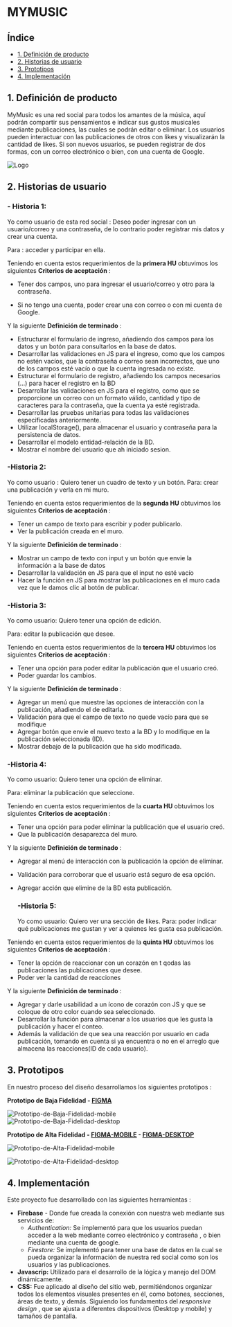 #  MYMUSIC

## Índice

* [1. Definición de producto](#1-Definición-de-producto)
* [2. Historias de usuario ](#2-Historias-de-usuario)
* [3. Prototipos](#3-Prototipos)
* [4. Implementación](#4-Implementación)
## 1. Definición de producto 

MyMusic es una red social para todos los amantes de la música, aquí podrán compartir sus pensamientos e indicar sus gustos musicales mediante publicaciones, las cuales se podrán editar o eliminar. Los usuarios pueden  interactuar con las publicaciones de otros con likes y visualizarán la cantidad de likes. Si son nuevos usuarios, se pueden registrar de dos formas, con un correo electrónico o bien, con una cuenta de Google.

![Logo](Img/image.png)

## 2. Historias de usuario
  ### - Historia 1:

  Yo como usuario de esta red social :
  Deseo poder ingresar con un usuario/correo y una contraseña, de lo contrario poder registrar mis datos y crear una cuenta. 

  Para : acceder y participar en ella.
 
 Teniendo en cuenta estos requerimientos de la **primera HU** obtuvimos los siguientes **Criterios de aceptación** :

   * Tener dos campos, uno para ingresar el usuario/correo y otro para la contraseña.

   * Si no tengo una cuenta, poder crear una con correo o con mi cuenta de Google.
 
 Y la siguiente **Definición de terminado** :

* Estructurar el formulario de ingreso, añadiendo dos campos para los datos y un botón para consultarlos en la base de datos.
* Desarrollar las validaciones en JS para el ingreso, como que los campos no estén vacíos, que la contraseña o correo sean incorrectos, que uno de los campos esté vacío o que la cuenta ingresada no existe.
* Estructurar el formulario de registro, añadiendo los campos necesarios (...) para hacer el registro en la BD
* Desarrollar las validaciones en JS para el registro, como que se proporcione un correo con un formato válido, cantidad y tipo de caracteres para la contraseña, que la cuenta ya esté registrada.
* Desarrollar las pruebas unitarias para todas las validaciones especificadas anteriormente. 
* Utilizar localStorage(), para almacenar el usuario y contraseña para la persistencia de datos.
* Desarrollar el modelo entidad-relación de la BD.
* Mostrar el nombre del usuario que ah iniciado sesion.

 ### -Historia 2:

  Yo como usuario :
  Quiero tener un cuadro de texto y un botón.
  Para: crear una publicación y verla en mi muro.

  Teniendo en cuenta estos requerimientos de la **segunda HU** obtuvimos los siguientes **Criterios de aceptación** :

* Tener un campo de texto para escribir y poder publicarlo.
* Ver la publicación creada en el muro.

Y la siguiente **Definición de terminado** :

* Mostrar un campo de texto con input y un botón que envie la información a la base de datos
* Desarrollar la validación en JS para que el input no esté vacío
* Hacer la función en JS para mostrar las publicaciones en el muro cada vez que le damos clic al botón de publicar.


### -Historia 3:

  Yo como usuario:
  Quiero tener una opción de edición.

  Para: editar la publicación que desee.

  Teniendo en cuenta estos requerimientos de la **tercera HU** obtuvimos los siguientes **Criterios de aceptación** :

* Tener una opción para poder editar la publicación que el usuario creó.
* Poder guardar los cambios.

Y la siguiente **Definición de terminado** :

* Agregar un menú que muestre las opciones de interacción con la publicación, añadiendo el de editarla.
* Validación para que el campo de texto no quede vacío para que se modifique
* Agregar botón que envíe el nuevo texto a la BD y lo modifique en la publicación seleccionada (ID).
* Mostrar debajo de la publicación que ha sido modificada. 



### -Historia 4:
  
  Yo como usuario: 
  Quiero tener una opción de eliminar.

  Para: eliminar la publicación que seleccione.

Teniendo en cuenta estos requerimientos de la **cuarta HU** obtuvimos los siguientes **Criterios de aceptación** :

* Tener una opción para poder eliminar la publicación que el usuario creó.
* Que la publicación desaparezca del muro.

Y la siguiente **Definición de terminado** :

* Agregar al menú de interacción con la publicación la opción de eliminar.
* Validación para corroborar que el usuario está seguro de esa opción.
* Agregar acción que elimine de la BD esta publicación.

  ### -Historia 5:

  Yo como usuario: 
  Quiero ver una sección de likes.
  Para: poder indicar qué publicaciones me gustan y ver a quienes les gusta esa publicación. 

Teniendo en cuenta estos requerimientos de la **quinta HU** obtuvimos los siguientes **Criterios de aceptación** :

* Tener la opción de reaccionar con un corazón en t qodas las publicaciones las publicaciones que desee.
* Poder ver la cantidad de reacciones

Y la siguiente **Definición de terminado** :
* Agregar y darle usabilidad a un ícono de corazón con JS y que se coloque de otro color cuando sea seleccionado.
* Desarrollar la función para almacenar a los usuarios que les gusta la publicación y hacer el conteo.
* Además la validación de que sea una reacción por usuario en cada publicación, tomando en cuenta si ya encuentra o no en el arreglo que almacena las reacciones(ID de cada usuario).


## 3. Prototipos
 En nuestro proceso del diseño desarrollamos los siguientes prototipos :

**Prototipo de Baja Fidelidad  -  [FIGMA](https://www.figma.com/file/fsU5uQN5r7AuqjX4fJmu4J/Social-Network-team-library?type=design&node-id=0-1&mode=design&t=Wwt8Lat7zNsfCoTc-0)**



   ![Prototipo-de-Baja-Fidelidad-mobile](Img/image-3.png)
   ![Prototipo-de-Baja-Fidelidad-desktop](Img/image-7.png)



 **Prototipo de Alta Fidelidad - [FIGMA-MOBILE](https://www.figma.com/proto/fsU5uQN5r7AuqjX4fJmu4J/Social-Network-team-library?type=design&node-id=2111-58&t=Wwt8Lat7zNsfCoTc-0&scaling=scale-down&page-id=2111%3A57&starting-point-node-id=2111%3A58) - [FIGMA-DESKTOP](https://www.figma.com/proto/fsU5uQN5r7AuqjX4fJmu4J/Social-Network-team-library?type=design&node-id=2308-4&t=Wwt8Lat7zNsfCoTc-0&scaling=scale-down&page-id=2157%3A25&starting-point-node-id=2308%3A4)**  



![Prototipo-de-Alta-Fidelidad-mobile](Img/image-1.png)

![Prototipo-de-Alta-Fidelidad-desktop](Img/image-5.png)

## 4. Implementación
 Este proyecto fue desarrollado con las siguientes herramientas :
* **Firebase** - Donde fue creada la conexión con nuestra web mediante sus servicios de:
   * *Authentication:* Se implementó para que los usuarios puedan acceder a la web mediante correo electrónico y contraseña , o bien mediante una cuenta de google.
   * *Firestore:* Se implementó para tener una base de datos en la cual se pueda organizar la información de nuestra red social como son los usuarios y las publicaciones.
* **Javascrip:** Utilizado para el desarrollo de la lógica y manejo del DOM dinámicamente.
* **CSS:** Fue aplicado al diseño del sitio web, permitiéndonos organizar todos los elementos visuales presentes en él, como botones, secciones, áreas de texto, y demás.
 Siguiendo los fundamentos del  *responsive design* , que se ajusta a diferentes dispositivos (Desktop y mobile) y tamaños de pantalla.


